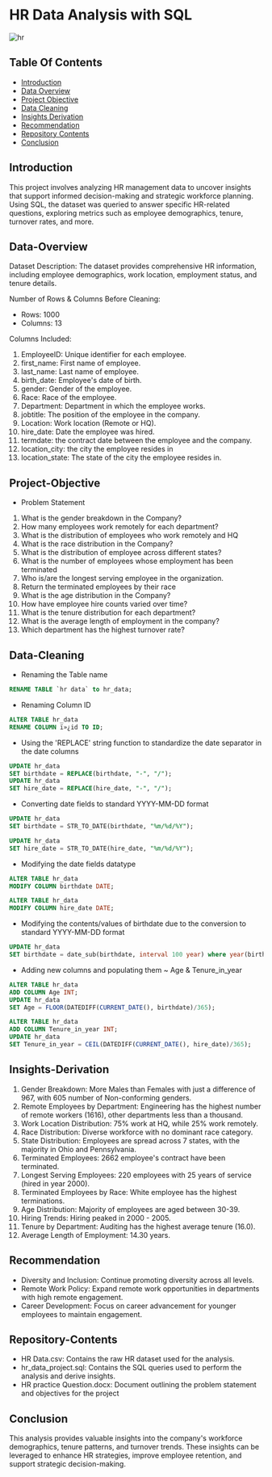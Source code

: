 # HR Data Analysis with SQL


![hr](https://github.com/user-attachments/assets/6f54b6fe-b715-4818-b23d-041a507308a8)


## Table Of Contents
- [Introduction](#Introduction)
- [Data Overview](#Data-Overview)
- [Project Objective](#Project-Objective)
- [Data Cleaning](#Data-Cleaning)
- [Insights Derivation](#Insights-Derivation)
- [Recommendation](#Recommendation)
- [Repository Contents](#Repository-Contents)
- [Conclusion](#Conclusion)


## Introduction
This project involves analyzing HR management data to uncover insights that support informed decision-making and strategic workforce planning. 
Using SQL, the dataset was queried to answer specific HR-related questions, exploring metrics such as employee demographics, tenure, turnover rates, and more.


## Data-Overview
Dataset Description: The dataset provides comprehensive HR information, including employee demographics, work location, employment status, and tenure details.

Number of Rows & Columns Before Cleaning:
- Rows: 1000
- Columns: 13

Columns Included:
1. EmployeeID: Unique identifier for each employee.
2. first_name: First name of employee.
3. last_name: Last name of employee.
4. birth_date: Employee's date of birth.
5. gender: Gender of the employee.
6. Race: Race of the employee.
7. Department: Department in which the employee works.
8. jobtitle: The position of the employee in the company.
9. Location: Work location (Remote or HQ).
10. hire_date: Date the employee was hired.
11. termdate: the contract date between the employee and the company.
12. location_city: the city the employee resides in
13. location_state: The state of the city the employee resides in.


## Project-Objective
- Problem Statement
1. What is the gender breakdown in the Company? 
2. How many employees work remotely for each department? 
3. What is the distribution of employees who work remotely and HQ 
4. What is the race distribution in the Company? 
5. What is the distribution of employee across different states? 
6. What is the number of employees whose employment has been terminated 
7. Who is/are the longest serving employee in the organization. 
8. Return the terminated employees by their race 
9. What is the age distribution in the Company? 
10. How have employee hire counts varied over time? 
11. What is the tenure distribution for each department? 
12. What is the average length of employment in the company? 
13. Which department has the highest turnover rate?


## Data-Cleaning
- Renaming the Table name
```sql
RENAME TABLE `hr data` to hr_data;
```
- Renaming Column ID
```sql
ALTER TABLE hr_data
RENAME COLUMN ï»¿id TO ID;
```
- Using the 'REPLACE' string function to standardize the date separator in the date columns
```sql
UPDATE hr_data 
SET birthdate = REPLACE(birthdate, "-", "/");
UPDATE hr_data 
SET hire_date = REPLACE(hire_date, "-", "/");
```
- Converting date fields to standard YYYY-MM-DD format
```sql
UPDATE hr_data
SET birthdate = STR_TO_DATE(birthdate, "%m/%d/%Y");

UPDATE hr_data
SET hire_date = STR_TO_DATE(hire_date, "%m/%d/%Y");
```
- Modifying the date fields datatype
```sql
ALTER TABLE hr_data
MODIFY COLUMN birthdate DATE;

ALTER TABLE hr_data
MODIFY COLUMN hire_date DATE;
```
- Modifying the contents/values of birthdate due to the conversion to standard YYYY-MM-DD format
```sql
UPDATE hr_data 
SET birthdate = date_sub(birthdate, interval 100 year) where year(birthdate) > 2002;
```
- Adding new columns and populating them  ~ Age & Tenure_in_year
```sql
ALTER TABLE hr_data
ADD COLUMN Age INT;
UPDATE hr_data
SET Age = FLOOR(DATEDIFF(CURRENT_DATE(), birthdate)/365);

ALTER TABLE hr_data
ADD COLUMN Tenure_in_year INT;
UPDATE hr_data
SET Tenure_in_year = CEIL(DATEDIFF(CURRENT_DATE(), hire_date)/365);
```


## Insights-Derivation
1. Gender Breakdown: More Males than Females with just a difference of 967, with 605 number of Non-conforming genders.
2. Remote Employees by Department: Engineering has the highest number of remote workers (1616), other departments less than a thousand.
3. Work Location Distribution: 75% work at HQ, while 25% work remotely.
4. Race Distribution: Diverse workforce with no dominant race category.
5. State Distribution: Employees are spread across 7 states, with the majority in Ohio and Pennsylvania.
6. Terminated Employees: 2662 employee's contract have been terminated.
7. Longest Serving Employees: 220 employees with 25 years of service (hired in year 2000).
8. Terminated Employees by Race: White employee has the highest terminations.
9. Age Distribution: Majority of employees are aged between 30-39.
10. Hiring Trends: Hiring peaked in 2000 - 2005.
11. Tenure by Department: Auditing has the highest average tenure (16.0).
12. Average Length of Employment: 14.30 years.


## Recommendation
- Diversity and Inclusion: Continue promoting diversity across all levels.
- Remote Work Policy: Expand remote work opportunities in departments with high remote engagement.
- Career Development: Focus on career advancement for younger employees to maintain engagement.


## Repository-Contents
- HR Data.csv: Contains the raw HR dataset used for the analysis.
- hr_data_project.sql: Contains the SQL queries used to perform the analysis and derive insights.
- HR practice Question.docx: Document outlining the problem statement and objectives for the project


## Conclusion
This analysis provides valuable insights into the company's workforce demographics, tenure patterns, and turnover trends. These insights can be leveraged to enhance HR strategies, improve employee retention, and support strategic decision-making.
